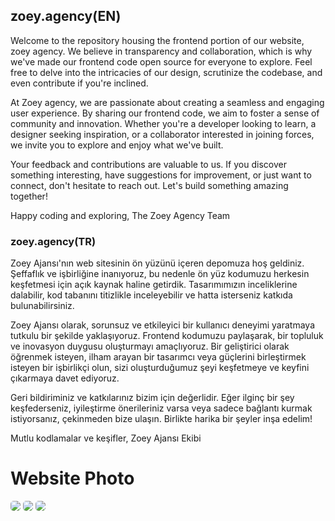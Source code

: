 ## zoey.agency(EN)

Welcome to the repository housing the frontend portion of our website, zoey agency. We believe in transparency and collaboration, which is why we've made our frontend code open source for everyone to explore. Feel free to delve into the intricacies of our design, scrutinize the codebase, and even contribute if you're inclined.

At Zoey agency, we are passionate about creating a seamless and engaging user experience. By sharing our frontend code, we aim to foster a sense of community and innovation. Whether you're a developer looking to learn, a designer seeking inspiration, or a collaborator interested in joining forces, we invite you to explore and enjoy what we've built.

Your feedback and contributions are valuable to us. If you discover something interesting, have suggestions for improvement, or just want to connect, don't hesitate to reach out. Let's build something amazing together!

Happy coding and exploring,
The Zoey Agency Team

### zoey.agency(TR)

Zoey Ajansı'nın web sitesinin ön yüzünü içeren depomuza hoş geldiniz. Şeffaflık ve işbirliğine inanıyoruz, bu nedenle ön yüz kodumuzu herkesin keşfetmesi için açık kaynak haline getirdik. Tasarımımızın inceliklerine dalabilir, kod tabanını titizlikle inceleyebilir ve hatta isterseniz katkıda bulunabilirsiniz.

Zoey Ajansı olarak, sorunsuz ve etkileyici bir kullanıcı deneyimi yaratmaya tutkulu bir şekilde yaklaşıyoruz. Frontend kodumuzu paylaşarak, bir topluluk ve inovasyon duygusu oluşturmayı amaçlıyoruz. Bir geliştirici olarak öğrenmek isteyen, ilham arayan bir tasarımcı veya güçlerini birleştirmek isteyen bir işbirlikçi olun, sizi oluşturduğumuz şeyi keşfetmeye ve keyfini çıkarmaya davet ediyoruz.

Geri bildiriminiz ve katkılarınız bizim için değerlidir. Eğer ilginç bir şey keşfederseniz, iyileştirme önerileriniz varsa veya sadece bağlantı kurmak istiyorsanız, çekinmeden bize ulaşın. Birlikte harika bir şeyler inşa edelim!

Mutlu kodlamalar ve keşifler,
Zoey Ajansı Ekibi

<h1>Website Photo</h1>
<img style="border-radius: 5px" src="https://media.discordapp.net/attachments/1142449993794469908/1205117842853199932/image.png?ex=65d73473&is=65c4bf73&hm=77da1b48d81d11e2a525fd940207a17c491d57e2c033dadb8982db350c5569a8&=&format=webp&quality=lossless&width=1440&height=659">
<img style="border-radius: 5px" src="https://media.discordapp.net/attachments/1142449993794469908/1205117955587838032/image.png?ex=65d7348e&is=65c4bf8e&hm=362bfe676c2346b27eb7d519ed02b72e153b88b493c9e780610c2016a040f2a8&=&format=webp&quality=lossless&width=1130&height=671">
<img style="border-radius: 5px" src="https://media.discordapp.net/attachments/1142449993794469908/1205118889256554587/image.png?ex=65d7356d&is=65c4c06d&hm=fe9c323885711616959e048fa545a2240ae921fae115eb1658648c09898f14f8&=&format=webp&quality=lossless&width=1360&height=671">
